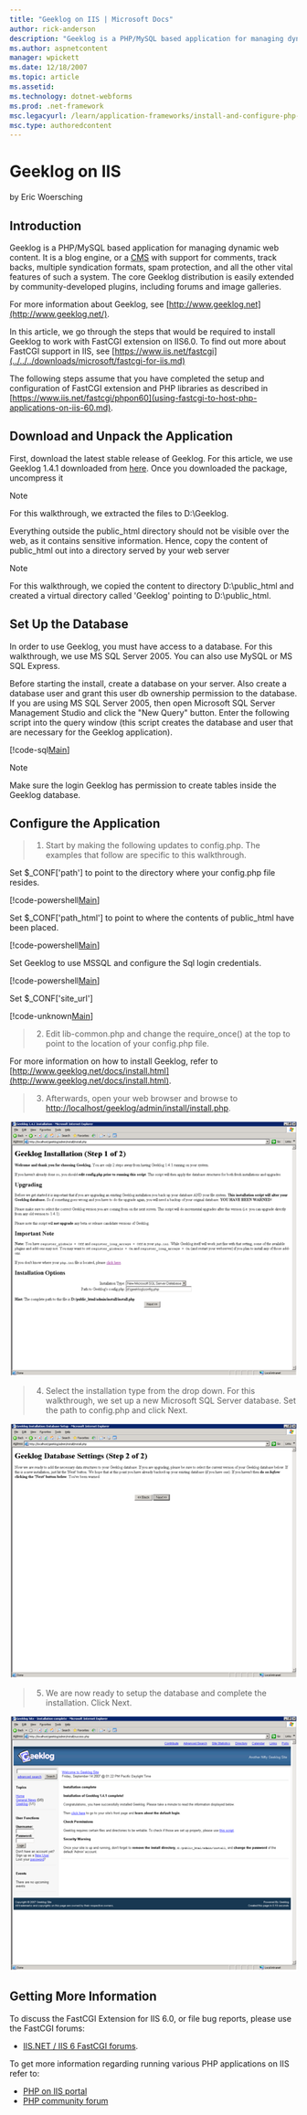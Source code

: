 ```yaml
---
title: "Geeklog on IIS | Microsoft Docs"
author: rick-anderson
description: "Geeklog is a PHP/MySQL based application for managing dynamic web content. It is a blog engine, or a CMS with support for comments, track backs, multiple syn..."
ms.author: aspnetcontent
manager: wpickett
ms.date: 12/18/2007
ms.topic: article
ms.assetid: 
ms.technology: dotnet-webforms
ms.prod: .net-framework
msc.legacyurl: /learn/application-frameworks/install-and-configure-php-applications-on-iis/geeklog-on-iis
msc.type: authoredcontent
---
```

Geeklog on IIS
====================
by Eric Woersching

## Introduction

Geeklog is a PHP/MySQL based application for managing dynamic web content. It is a blog engine, or a [CMS](http://en.wikipedia.org/wiki/Web_content_management_system "Click to look up 'CMS' on Wikipedia") with support for comments, track backs, multiple syndication formats, spam protection, and all the other vital features of such a system. The core Geeklog distribution is easily extended by community-developed plugins, including forums and image galleries.

For more information about Geeklog, see [http://www.geeklog.net](http://www.geeklog.net/).

In this article, we go through the steps that would be required to install Geeklog to work with FastCGI extension on IIS6.0. To find out more about FastCGI support in IIS, see [https://www.iis.net/fastcgi](../../../downloads/microsoft/fastcgi-for-iis.md)

The following steps assume that you have completed the setup and configuration of FastCGI extension and PHP libraries as described in [https://www.iis.net/fastcgi/phpon60](using-fastcgi-to-host-php-applications-on-iis-60.md).

## Download and Unpack the Application

First, download the latest stable release of Geeklog. For this article, we use Geeklog 1.4.1 downloaded from [here](http://www.geeklog.net/filemgmt/viewcat.php?cid=8). Once you downloaded the package, uncompress it

> [!NOTE]
> For this walkthrough, we extracted the files to D:\Geeklog.

Everything outside the public\_html directory should not be visible over the web, as it contains sensitive information. Hence, copy the content of public\_html out into a directory served by your web server

> [!NOTE]
> For this walkthrough, we copied the content to directory D:\public\_html and created a virtual directory called 'Geeklog' pointing to D:\public\_html.

## Set Up the Database

In order to use Geeklog, you must have access to a database. For this walkthrough, we use MS SQL Server 2005. You can also use MySQL or MS SQL Express.

Before starting the install, create a database on your server. Also create a database user and grant this user db ownership permission to the database. If you are using MS SQL Server 2005, then open Microsoft SQL Server Management Studio and click the "New Query" button. Enter the following script into the query window (this script creates the database and user that are necessary for the Geeklog application).

[!code-sql[Main](geeklog-on-iis/samples/sample1.sql)]

> [!NOTE]
> Make sure the login Geeklog has permission to create tables inside the Geeklog database.

## Configure the Application

> 1. Start by making the following updates to config.php. The examples that follow are specific to this walkthrough.


Set $\_CONF['path'] to point to the directory where your config.php file resides.

[!code-powershell[Main](geeklog-on-iis/samples/sample2.ps1)]

Set $\_CONF['path\_html'] to point to where the contents of public\_html have been placed.

[!code-powershell[Main](geeklog-on-iis/samples/sample3.ps1)]

Set Geeklog to use MSSQL and configure the Sql login credentials.

[!code-powershell[Main](geeklog-on-iis/samples/sample4.ps1)]

Set $\_CONF['site\_url']

[!code-unknown[Main](geeklog-on-iis/samples/sample-127106-5.unknown)]

> 2. Edit lib-common.php and change the require\_once() at the top to point to the location of your config.php file.


For more information on how to install Geeklog, refer to [http://www.geeklog.net/docs/install.html](http://www.geeklog.net/docs/install.html).

> 3. Afterwards, open your web browser and browse to [http://localhost/geeklog/admin/install/install.php](http://localhost/geeklog/admin/install/install.php).


[![](geeklog-on-iis/_static/image2.png)](geeklog-on-iis/_static/image1.png)

> 4. Select the installation type from the drop down. For this walkthrough, we set up a new Microsoft SQL Server database. Set the path to config.php and click Next.


[![](geeklog-on-iis/_static/image4.png)](geeklog-on-iis/_static/image3.png)

> 5. We are now ready to setup the database and complete the installation. Click Next.


[![](geeklog-on-iis/_static/image6.png)](geeklog-on-iis/_static/image5.png)

## Getting More Information

To discuss the FastCGI Extension for IIS 6.0, or file bug reports, please use the FastCGI forums:

- [IIS.NET / IIS 6 FastCGI forums](https://forums.iis.net/1103.aspx).

To get more information regarding running various PHP applications on IIS refer to:

- [PHP on IIS portal](https://php.iis.net/)
- [PHP community forum](https://forums.iis.net/1102.aspx)